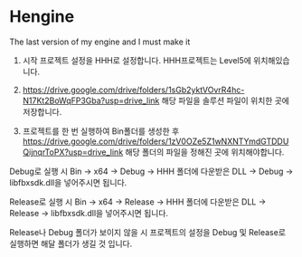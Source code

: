 # Hengine
The last version of my engine and I must make it

1. 시작 프로젝트 설정을 HHH로 설정합니다. HHH프로젝트는 Level5에 위치해있습니다.

3. https://drive.google.com/drive/folders/1sGb2yktVOvrR4hc-N17Kt2BoWqFP3Gba?usp=drive_link 해당 파일을
솔루션 파일이 위치한 곳에 저장합니다.

4. 프로젝트를 한 번 실행하여 Bin폴더를 생성한 후
https://drive.google.com/drive/folders/1zV0OZe5Z1wNXNTYmdGTDDUQijnqrToPX?usp=drive_link 해당 폴더의 파일을 정해진 곳에 위치해야합니다.

Debug로 실행 시 Bin -> x64 -> Debug -> HHH 폴더에
다운받은 DLL -> Debug -> libfbxsdk.dll을 넣어주시면 됩니다.

Release로 실행 시 Bin -> x64 -> Release -> HHH 폴더에
다운받은 DLL -> Release -> libfbxsdk.dll을 넣어주시면 됩니다.

Release나 Debug 폴더가 보이지 않을 시 프로젝트의 설정을 Debug 및 Release로 실행하면 해달 폴더가 생길 것 입니다.
